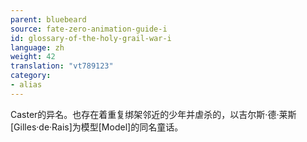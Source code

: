 ```yaml
---
parent: bluebeard
source: fate-zero-animation-guide-i
id: glossary-of-the-holy-grail-war-i
language: zh
weight: 42
translation: "vt789123"
category:
- alias
---
```


Caster的异名。也存在着重复绑架邻近的少年并虐杀的，以吉尔斯·德·莱斯[Gilles·de·Rais]为模型[Model]的同名童话。
